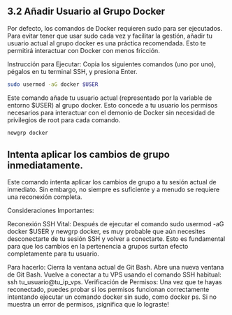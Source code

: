 ## 3.2 Añadir Usuario al Grupo Docker
Por defecto, los comandos de Docker requieren sudo para ser ejecutados. Para evitar tener que usar sudo cada vez y facilitar la gestión, añadir tu usuario actual al grupo docker es una práctica recomendada. Esto te permitirá interactuar con Docker con menos fricción.

Instrucción para Ejecutar: Copia los siguientes comandos (uno por uno), pégalos en tu terminal SSH, y presiona Enter.

```bash
sudo usermod -aG docker $USER
```

Este comando añade tu usuario actual (representado por la variable de entorno $USER) al grupo docker. Esto concede a tu usuario los permisos necesarios para interactuar con el demonio de Docker sin necesidad de privilegios de root para cada comando.

```bash
newgrp docker
```

## Intenta aplicar los cambios de grupo inmediatamente.
Este comando intenta aplicar los cambios de grupo a tu sesión actual de inmediato. Sin embargo, no siempre es suficiente y a menudo se requiere una reconexión completa.

Consideraciones Importantes:

Reconexión SSH Vital: Después de ejecutar el comando sudo usermod -aG docker $USER y newgrp docker, es muy probable que aún necesites desconectarte de tu sesión SSH y volver a conectarte. Esto es fundamental para que los cambios en la pertenencia a grupos surtan efecto completamente para tu usuario. 

Para hacerlo:
Cierra la ventana actual de Git Bash.
Abre una nueva ventana de Git Bash.
Vuelve a conectar a tu VPS usando el comando SSH habitual: ssh tu_usuario@tu_ip_vps.
Verificación de Permisos: Una vez que te hayas reconectado, puedes probar si los permisos funcionan correctamente intentando ejecutar un comando docker sin sudo, como docker ps. Si no muestra un error de permisos, ¡significa que lo lograste!
